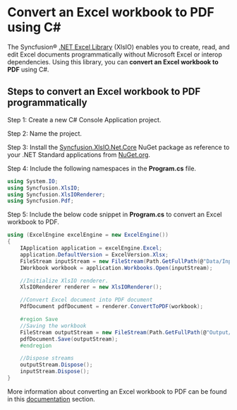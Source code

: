 # Convert an Excel workbook to PDF using C#

The Syncfusion&reg; [.NET Excel Library](https://www.syncfusion.com/document-processing/excel-framework/net/excel-library) (XlsIO) enables you to create, read, and edit Excel documents programmatically without Microsoft Excel or interop dependencies. Using this library, you can **convert an Excel workbook to PDF** using C#.

## Steps to convert an Excel workbook to PDF programmatically

Step 1: Create a new C# Console Application project.

Step 2: Name the project.

Step 3: Install the [Syncfusion.XlsIO.Net.Core](https://www.nuget.org/packages/Syncfusion.XlsIO.Net.Core) NuGet package as reference to your .NET Standard applications from [NuGet.org](https://www.nuget.org).

Step 4: Include the following namespaces in the **Program.cs** file.
```csharp
using System.IO;
using Syncfusion.XlsIO;
using Syncfusion.XlsIORenderer;
using Syncfusion.Pdf;
```

Step 5: Include the below code snippet in **Program.cs** to convert an Excel workbook to PDF.
```csharp
using (ExcelEngine excelEngine = new ExcelEngine())
{
	IApplication application = excelEngine.Excel;
	application.DefaultVersion = ExcelVersion.Xlsx;
	FileStream inputStream = new FileStream(Path.GetFullPath(@"Data/InputTemplate.xlsx"), FileMode.Open, FileAccess.Read);
	IWorkbook workbook = application.Workbooks.Open(inputStream);

	//Initialize XlsIO renderer.
	XlsIORenderer renderer = new XlsIORenderer();

	//Convert Excel document into PDF document 
	PdfDocument pdfDocument = renderer.ConvertToPDF(workbook);

	#region Save
	//Saving the workbook
	FileStream outputStream = new FileStream(Path.GetFullPath(@"Output/WorkbookToPDF.pdf"), FileMode.Create, FileAccess.Write);
	pdfDocument.Save(outputStream);
	#endregion

	//Dispose streams
	outputStream.Dispose();
	inputStream.Dispose();
}
```

More information about converting an Excel workbook to PDF can be found in this [documentation](https://help.syncfusion.com/document-processing/excel/conversions/excel-to-pdf/net/excel-to-pdf-conversion#workbook-to-pdf) section.